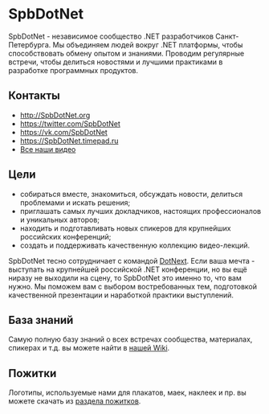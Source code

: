 # SpbDotNet

SpbDotNet - независимое сообщество .NET разработчиков Санкт-Петербурга. Мы объединяем людей вокруг .NET платформы, чтобы способствовать обмену опытом и знаниями. Проводим регулярные встречи, чтобы делиться новостями и лучшими практиками в разработке программных продуктов.

## Контакты

- http://SpbDotNet.org
- https://twitter.com/SpbDotNet
- https://vk.com/SpbDotNet
- https://SpbDotNet.timepad.ru
- [Все наши видео](https://www.youtube.com/playlist?list=PLAFX7TSEV7SMFrUtYekj4UX8cLxLX0bDq)

## Цели

- собираться вместе, знакомиться, обсуждать новости, делиться проблемами и искать решения;
- приглашать самых лучших докладчиков, настоящих профессионалов и уникальных авторов;
- находить и подготавливать новых спикеров для крупнейших российских конференций;
- создать и поддерживать качественную коллекцию видео-лекций.

SpbDotNet тесно сотрудничает с командой [DotNext](../../wiki/DotNext). Если ваша мечта - выступать на крупнейшей российской .NET конференции, но вы ещё ниразу не выходили на сцену, то SpbDotNet это именно то, что вам нужно. Мы поможем вам с выбором востребованных тем, подготовкой качественной презентации и наработкой практики выступлений.

## База знаний

Самую полную базу знаний о всех встречах сообщества, материалах, спикерах и т.д. вы можете найти в [нашей Wiki](../../wiki).

## Пожитки

Логотипы, используемые нами для плакатов, маек, наклеек и пр. вы можете скачать из [раздела пожитков](Swag).